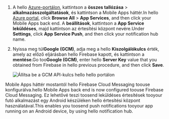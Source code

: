 
1. <span data-ttu-id="98ccb-101">A hello [Azure-portálon](https://portal.azure.com/), kattintson a **összes tallózása** > **alkalmazásszolgáltatások**, és kattintson a Mobile Apps háttér.</span><span class="sxs-lookup"><span data-stu-id="98ccb-101">In hello [Azure portal](https://portal.azure.com/), click **Browse All** > **App Services**, and then click your Mobile Apps back end.</span></span> <span data-ttu-id="98ccb-102">A **beállítások**, kattintson a **App Service leküldéses**, majd kattintson az értesítési központ nevére.</span><span class="sxs-lookup"><span data-stu-id="98ccb-102">Under **Settings**, click **App Service Push**, and then click your notification hub name.</span></span>
2. <span data-ttu-id="98ccb-103">Nyissa meg túl**Google (GCM)**, adja meg a hello **Kiszolgálókulcs** érték, amely az előző eljárásban hello Firebase kapott, és kattintson a **mentése**.</span><span class="sxs-lookup"><span data-stu-id="98ccb-103">Go too**Google (GCM)**, enter hello **Server Key** value that you obtained from Firebase in hello previous procedure, and then click **Save**.</span></span>

    ![Állítsa be a GCM API-kulcs hello hello portálon](./media/app-service-mobile-android-configure-push/mobile-push-api-key.png)

<span data-ttu-id="98ccb-105">Mobile Apps háttér mostantól hello Firebase Cloud Messaging toouse konfigurálva.</span><span class="sxs-lookup"><span data-stu-id="98ccb-105">hello Mobile Apps back end is now configured toouse Firebase Cloud Messaging.</span></span> <span data-ttu-id="98ccb-106">Ez lehetővé teszi toosend leküldéses értesítések tooyour futó alkalmazást egy Android készüléken hello értesítési központ használatával.</span><span class="sxs-lookup"><span data-stu-id="98ccb-106">This enables you toosend push notifications tooyour app running on an Android device, by using hello notification hub.</span></span>

<!-- URLs. -->


<!-- images -->
